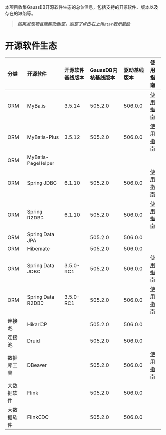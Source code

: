 本项目收集GaussDB开源软件生态的总体信息，包括支持的开源软件、版本以及存在的缺陷等。

> ***如果发现项目能帮助到您，别忘了点击右上角`star`表示鼓励***

# 开源软件生态

| 分类  | 开源软件  | 开源软件基线版本  | GaussDB内核基线版本  | 驱动基线版本  |  使用指南 |
| :------------ | :------------ | :------------ | :------------ | :------------ | :------------ |
| ORM  | MyBatis | 3.5.14  |  505.2.0  | 506.0.0  | [使用指南](./MyBatis/3.5.x/README.md)  |
| ORM  | MyBatis-Plus | 3.5.12  |  505.2.0  | 506.0.0  | [使用指南](./MyBatis-Plus/3.5.x/README.md)  |
| ORM  | MyBatis-PageHelper |  |  |  | |
| ORM  | Spring JDBC | 6.1.10 |  505.2.0  | 506.0.0  |[使用指南](./SpringJDBC/6.1.x/README.md) |
| ORM  | Spring R2DBC | 6.1.10 |  505.2.0  | 506.0.0  |[使用指南](./SpringR2DBC/6.1.x/README.md) |
| ORM  | Spring Data JPA |   |  505.2.0  | 506.0.0  |   |
| ORM  | Hibernate |   |  505.2.0  | 506.0.0  |   |
| ORM  | Spring Data JDBC | 3.5.0-RC1  |  505.2.0  | 506.0.0  | [使用指南](./SpringDataJDBC/3.5.x/README.md)  |
| ORM  | Spring Data R2DBC | 3.5.0-RC1  |  505.2.0  | 506.0.0  | [使用指南](./SpringDataR2DBC/3.5.x/README.md) |
| 连接池  | HikariCP  |   | 505.2.0  | 506.0.0  |   |
| 连接池  | Druid  |   | 505.2.0  | 506.0.0  |   |
| 数据库工具  | DBeaver  |   | 505.2.0  | 506.0.0 | [使用指南](./DBeaver/25.0.x/README.md)  |
| 大数据软件  |  Flink |   | 505.2.0  | 506.0.0 |   |
| 大数据软件  |  FlinkCDC |   | 505.2.0  | 506.0.0 |   |



